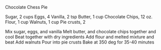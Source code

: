 Chocolate Chess Pie

Sugar, 2 cups
Eggs, 4
Vanilla, 2 tsp
Butter, 1 cup
Chocolate Chips, 12 oz.
Flour, 1 cup
Walnuts, 1 cup
Pie crusts, 2

Mix sugar, eggs, and vanilla
Melt butter, and chocolate chips together and cool 
Beat together with dry ingredients
Add flour and melted mixture and beat
Add walnuts
Pour into pie crusts
Bake at 350 deg for 35-40 minutes
